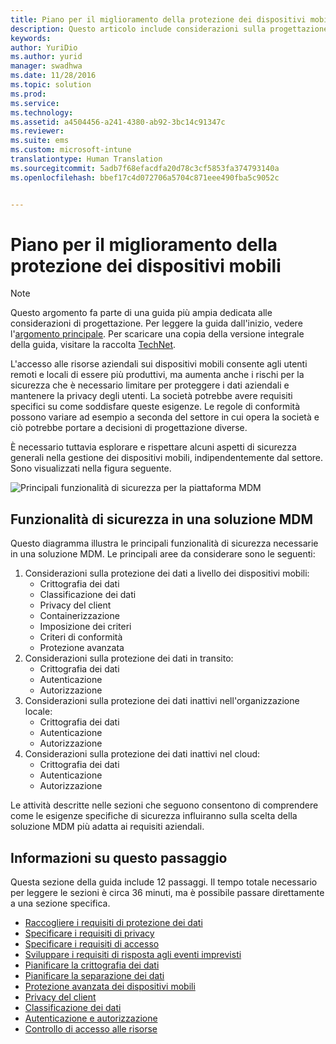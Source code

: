 ```yaml
---
title: Piano per il miglioramento della protezione dei dispositivi mobili
description: Questo articolo include considerazioni sulla progettazione per la protezione dei dispositivi mobili in uno scenario di gestione di dispositivi mobili.
keywords: 
author: YuriDio
ms.author: yurid
manager: swadhwa
ms.date: 11/28/2016
ms.topic: solution
ms.prod: 
ms.service: 
ms.technology: 
ms.assetid: a4504456-a241-4380-ab92-3bc14c91347c
ms.reviewer: 
ms.suite: ems
ms.custom: microsoft-intune
translationtype: Human Translation
ms.sourcegitcommit: 5adb7f68efacdfa20d78c3cf5853fa374793140a
ms.openlocfilehash: bbef17c4d072706a5704c871eee490fba5c9052c


---
```


# <a name="plan-for-enhancing-mobile-devices-protection"></a>Piano per il miglioramento della protezione dei dispositivi mobili

>[!NOTE]
>Questo argomento fa parte di una guida più ampia dedicata alle considerazioni di progettazione. Per leggere la guida dall'inizio, vedere l'[argomento principale](mdm-design-considerations-guide.md). Per scaricare una copia della versione integrale della guida, visitare la raccolta [TechNet](https://gallery.technet.microsoft.com/Mobile-Device-Management-7d401582).

L'accesso alle risorse aziendali sui dispositivi mobili consente agli utenti remoti e locali di essere più produttivi, ma aumenta anche i rischi per la sicurezza che è necessario limitare per proteggere i dati aziendali e mantenere la privacy degli utenti. La società potrebbe avere requisiti specifici su come soddisfare queste esigenze. Le regole di conformità possono variare ad esempio a seconda del settore in cui opera la società e ciò potrebbe portare a decisioni di progettazione diverse.
 
È necessario tuttavia esplorare e rispettare alcuni aspetti di sicurezza generali nella gestione dei dispositivi mobili, indipendentemente dal settore. Sono visualizzati nella figura seguente.

![Principali funzionalità di sicurezza per la piattaforma MDM](./media/MDM_Figure_08.png)

## <a name="security-capabilities-in-a-mdm-solution"></a>Funzionalità di sicurezza in una soluzione MDM

Questo diagramma illustra le principali funzionalità di sicurezza necessarie in una soluzione MDM. Le principali aree da considerare sono le seguenti:

1. Considerazioni sulla protezione dei dati a livello dei dispositivi mobili:
    - Crittografia dei dati
    - Classificazione dei dati
    - Privacy del client
    - Containerizzazione
    - Imposizione dei criteri
    - Criteri di conformità
    - Protezione avanzata
2. Considerazioni sulla protezione dei dati in transito:
    - Crittografia dei dati
    - Autenticazione
    - Autorizzazione
3. Considerazioni sulla protezione dei dati inattivi nell'organizzazione locale:
    - Crittografia dei dati
    - Autenticazione
    - Autorizzazione
4. Considerazioni sulla protezione dei dati inattivi nel cloud:
    - Crittografia dei dati
    - Autenticazione
    - Autorizzazione

Le attività descritte nelle sezioni che seguono consentono di comprendere come le esigenze specifiche di sicurezza influiranno sulla scelta della soluzione MDM più adatta ai requisiti aziendali.

## <a name="about-this-step"></a>Informazioni su questo passaggio

Questa sezione della guida include 12 passaggi. Il tempo totale necessario per leggere le sezioni è circa 36 minuti, ma è possibile passare direttamente a una sezione specifica.

- [Raccogliere i requisiti di protezione dei dati](mdm-gather-data-protection-requirements.md)
- [Specificare i requisiti di privacy](mdm-specify-privacy-requirements.md)
- [Specificare i requisiti di accesso](mdm-specify-your-access-requirements.md)
- [Sviluppare i requisiti di risposta agli eventi imprevisti](mdm-develop-incident-response-requirements.md)
- [Pianificare la crittografia dei dati](mdm-data-encryption.md)
- [Pianificare la separazione dei dati](mdm-data-segregation.md)
- [Protezione avanzata dei dispositivi mobili](mdm-hardening-mobile-devices.md)
- [Privacy del client](mdm-client-privacy.md)
- [Classificazione dei dati](mdm-data-classification.md)
- [Autenticazione e autorizzazione](mdm-authentication-authorization.md)
- [Controllo di accesso alle risorse](mdm-access-control-resources.md)





<!--HONumber=Nov16_HO4-->


